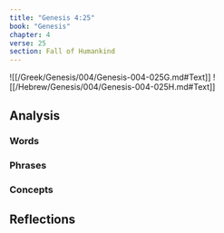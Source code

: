 ```yaml
---
title: "Genesis 4:25"
book: "Genesis"
chapter: 4
verse: 25
section: Fall of Humankind
---
```

![[/Greek/Genesis/004/Genesis-004-025G.md#Text]]
![[/Hebrew/Genesis/004/Genesis-004-025H.md#Text]]

## Analysis

### Words

### Phrases

### Concepts

## Reflections
